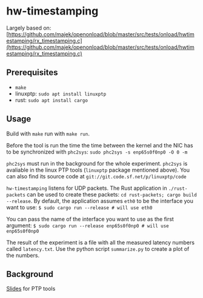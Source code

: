 # hw-timestamping

Largely based on: [https://github.com/majek/openonload/blob/master/src/tests/onload/hwtimestamping/rx_timestamping.c](https://github.com/majek/openonload/blob/master/src/tests/onload/hwtimestamping/rx_timestamping.c)

## Prerequisites

- `make`
- linuxptp: `sudo apt install linuxptp`
- rust: `sudo apt install cargo`

## Usage

Build with `make` run with `make run`.

Before the tool is run the time the time between the kernel and the NIC has to be synchronized with `phc2sys`: `sudo phc2sys -s enp65s0f0np0 -O 0 -m`

`phc2sys` must run in the background for the whole experiment.
`phc2sys` is avaliable in the linux PTP tools (`linuxptp` package mentioned above). You can also find its source code at `git://git.code.sf.net/p/linuxptp/code`

`hw-timestamping` listens for UDP packets.
The Rust application in `./rust-packets` can be used to create these packets: `cd rust-packets; cargo build --release`.
By default, the application assumes `eth0` to be the interface you want to use:
```$ sudo cargo run --release # will use eth0```

You can pass the name of the interface you want to use as the first argument:
```$ sudo cargo run --release enp65s0f0np0 # will use enp65s0f0np0```

The result of the experiment is a file with all the measured latency numbers called `latency.txt`.
Use the python script `summarize.py` to create a plot of the numbers.

## Background

[Slides](https://events.static.linuxfound.org/sites/events/files/slides/lcjp14_ichikawa_0.pdf) for PTP tools

